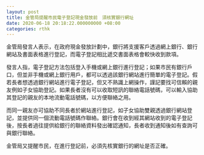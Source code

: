 ```yaml
---
layout: post
title: 金管局提醒市民電子登記現金發放前　須核實銀行網址
date: 2020-06-18 20:18:22.000000000 +08:00
categories: rthk
---
```


金管局發言人表示，在政府現金發放計劃中，銀行將支援客戶透過網上銀行、銀行網站及書面表格進行登記，而電子登記相比遞交書面表格會較快收到款項。
 
發言人指，電子登記方法包括登入手機或網上銀行進行登記；如果市民有銀行戶口，但並非手機或網上銀行用戶，都可以透過該銀行網站進行簡單的電子登記。假若長者想透過銀行網站進行電子登記，但又不熟識上網操作，謹記要找可信賴的親友例如子女協助登記。如果長者沒有可以收取短訊的聯絡電話號碼，可以輸入協助其登記的親友的本地流動電話號碼，以方便聯絡之用。

而同一親友亦可協助不同長者於網站進行登記，如子女協助雙親透過銀行網站登記，並提供同一個流動電話號碼作聯絡。銀行會在收到經其網站收到的電子登記後，按長者過往提供給銀行的聯絡資料發出確認通知，長者收到通知後如有查詢可與銀行聯絡。

金管局又提醒市民，在進行登記前，必須先核實銀行的網址是否正確。

